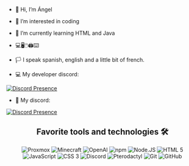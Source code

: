 - 👋 Hi, I’m Ángel
- 👀 I’m interested in coding
- 🌱 I’m currently learning HTML and Java
- 💻🖥🖱🖨⌨
- 🏳 I speak spanish, english and a little bit of french.

- 💻 My developer discord:

[![Discord Presence](https://lanyard.cnrad.dev/api/979360345627971614?idleMessage=👨‍💻%20Programando%20👨‍💻)](https://discord.com/users/979360345627971614)

- 💬 My discord:

[![Discord Presence](https://lanyard.cnrad.dev/api/970701038455763005?idleMessage=Owner%20De%20Pixelia%20⛏)](https://discord.com/users/970701038455763005)

<!-- Skills -->
<h2 align="center">Favorite tools and technologies 🛠</h2>
<p align="center">

<img src="https://img.shields.io/badge/-Proxmox-2C3E50?style=for-the-badge&logo=proxmox&logoColor=white" alt="Proxmox" />
<img src="https://img.shields.io/badge/-Minecraft-62B47A?style=for-the-badge&logo=minecraft&logoColor=white" alt="Minecraft" />
<img src="https://img.shields.io/badge/-OpenAI-000000?style=for-the-badge&logo=openai&logoColor=white" alt="OpenAI" />
<img src="https://img.shields.io/badge/-npm-cb0000?style=for-the-badge&logo=npm&logoColor=white" alt="npm" />
<img src="https://img.shields.io/badge/-Node.js-43853d?style=for-the-badge&logo=nodedotjs&logoColor=white" alt="Node.JS" />
<img src="https://img.shields.io/badge/-Html5-E34F26?style=for-the-badge&logo=html5&logoColor=white" alt="HTML 5" />
<img src="https://img.shields.io/badge/-JavaScript-dfb317?style=for-the-badge&logo=javascript&logoColor=white" alt="JavaScript" />
<img src="https://img.shields.io/badge/-Css3-1572B6?style=for-the-badge&logo=css3&logoColor=white" alt="CSS 3" />
<img src="https://img.shields.io/badge/-Discord-5865F2?style=for-the-badge&logo=discord&logoColor=white" alt="Discord" />
<img src="https://img.shields.io/badge/-Pterodactyl-10539F?style=for-the-badge&logo=pterodactyl&logoColor=white" alt="Pterodactyl" />
<img src="https://img.shields.io/badge/-Git-F05032?style=for-the-badge&logo=git&logoColor=white" alt="Git" />
<img src="https://img.shields.io/badge/-GitHub-181717?style=for-the-badge&logo=github&logoColor=white" alt="GitHub" />

</p>

<!---
Angel-Informatico/Angel-Informatico is a ✨ special ✨ repository because its `README.md` (this file) appears on your GitHub profile.
You can click the Preview link to take a look at your changes.
--->

